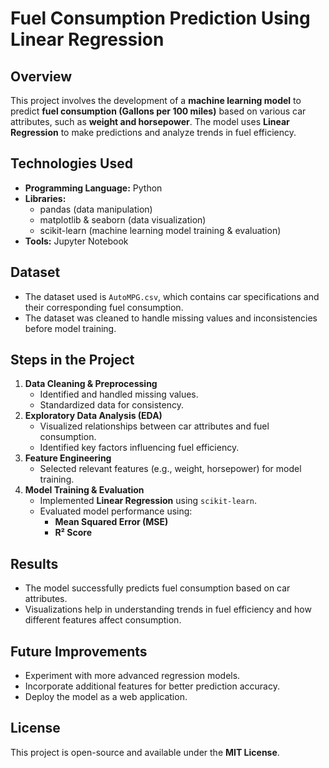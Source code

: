 # Fuel Consumption Prediction Using Linear Regression

## Overview
This project involves the development of a **machine learning model** to predict **fuel consumption (Gallons per 100 miles)** based on various car attributes, such as **weight and horsepower**. The model uses **Linear Regression** to make predictions and analyze trends in fuel efficiency.

## Technologies Used
- **Programming Language:** Python  
- **Libraries:**
  - pandas (data manipulation)
  - matplotlib & seaborn (data visualization)
  - scikit-learn (machine learning model training & evaluation)
- **Tools:** Jupyter Notebook

## Dataset
- The dataset used is `AutoMPG.csv`, which contains car specifications and their corresponding fuel consumption.
- The dataset was cleaned to handle missing values and inconsistencies before model training.

## Steps in the Project
1. **Data Cleaning & Preprocessing**
   - Identified and handled missing values.
   - Standardized data for consistency.
2. **Exploratory Data Analysis (EDA)**
   - Visualized relationships between car attributes and fuel consumption.
   - Identified key factors influencing fuel efficiency.
3. **Feature Engineering**
   - Selected relevant features (e.g., weight, horsepower) for model training.
4. **Model Training & Evaluation**
   - Implemented **Linear Regression** using `scikit-learn`.
   - Evaluated model performance using:
     - **Mean Squared Error (MSE)**
     - **R² Score**


## Results
- The model successfully predicts fuel consumption based on car attributes.
- Visualizations help in understanding trends in fuel efficiency and how different features affect consumption.

## Future Improvements
- Experiment with more advanced regression models.
- Incorporate additional features for better prediction accuracy.
- Deploy the model as a web application.

## License
This project is open-source and available under the **MIT License**.

